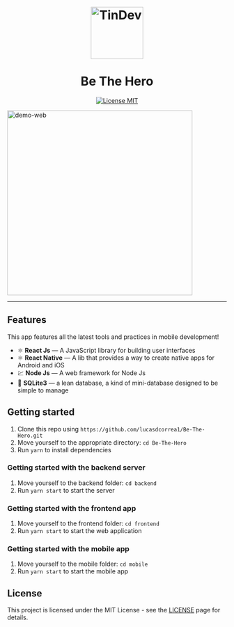 <h1 align="center">
<br>
  <img src="https://svgshare.com/i/JXv.svg" alt="TinDev" width="120">
<br>
<br>
Be The Hero
</h1>


<p align="center">
  <a href="https://opensource.org/licenses/MIT">
    <img src="https://img.shields.io/badge/License-MIT-blue.svg" alt="License MIT">
  </a>
</p>

<div>
  <img src="https://i.ibb.co/vsvVNCh/Be-The-Hero.gif" alt="demo-web" height="425">
  <!-- <img src="https://i.ibb.co/zHbFDyd/mobile.gif" alt="demo-mobile" height="425"> -->
</div>

<hr />

## Features

This app features all the latest tools and practices in mobile development!

- ⚛️ **React Js** — A JavaScript library for building user interfaces
- ⚛️ **React Native** — A lib that provides a way to create native apps for Android and iOS
- 💹 **Node Js** — A web framework for Node Js
- 📄 **SQLite3** — a lean database, a kind of mini-database designed to be simple to manage

## Getting started

1. Clone this repo using `https://github.com/lucasdcorrea1/Be-The-Hero.git`
2. Move yourself to the appropriate directory: `cd Be-The-Hero`<br />
3. Run `yarn` to install dependencies<br />

### Getting started with the backend server

1. Move yourself to the backend folder: `cd backend`
3. Run `yarn start` to start the server

### Getting started with the frontend app

1. Move yourself to the frontend folder: `cd frontend`
2. Run `yarn start` to start the web application

### Getting started with the mobile app

1. Move yourself to the mobile folder: `cd mobile`
2. Run `yarn start` to start the mobile app

## License

This project is licensed under the MIT License - see the [LICENSE](https://opensource.org/licenses/MIT) page for details.
